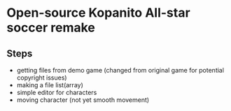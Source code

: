 # Open-source Kopanito All-star soccer remake
## Steps
- getting files from demo game (changed from original game for potential copyright issues)
- making a file list(array) 
- simple editor for characters
- moving character (not yet smooth movement)
#

